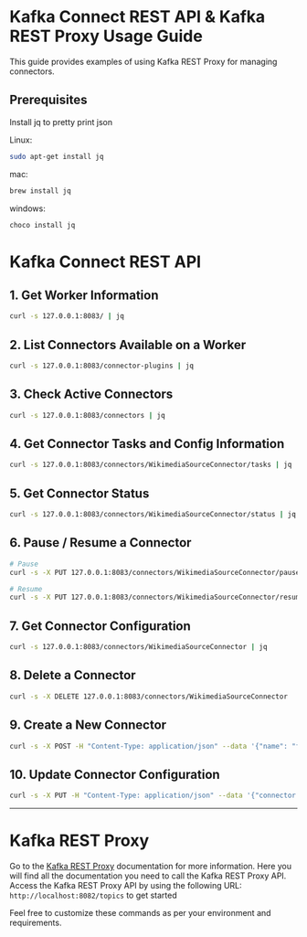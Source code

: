 # Kafka Connect REST API & Kafka REST Proxy Usage Guide

This guide provides examples of using Kafka REST Proxy for managing connectors.

## Prerequisites

Install jq to pretty print json

Linux:    
```bash
sudo apt-get install jq
```
mac:
```bash
brew install jq
```
windows:
```bash
choco install jq
```
# Kafka Connect REST API 


## 1. Get Worker Information
```bash
curl -s 127.0.0.1:8083/ | jq
```

## 2. List Connectors Available on a Worker
```bash
curl -s 127.0.0.1:8083/connector-plugins | jq
```

## 3. Check Active Connectors
```bash
curl -s 127.0.0.1:8083/connectors | jq
```

## 4. Get Connector Tasks and Config Information
```bash
curl -s 127.0.0.1:8083/connectors/WikimediaSourceConnector/tasks | jq
```

## 5. Get Connector Status
```bash
curl -s 127.0.0.1:8083/connectors/WikimediaSourceConnector/status | jq
```

## 6. Pause / Resume a Connector
```bash
# Pause
curl -s -X PUT 127.0.0.1:8083/connectors/WikimediaSourceConnector/pause

# Resume
curl -s -X PUT 127.0.0.1:8083/connectors/WikimediaSourceConnector/resume
```

## 7. Get Connector Configuration
```bash
curl -s 127.0.0.1:8083/connectors/WikimediaSourceConnector | jq
```

## 8. Delete a Connector
```bash
curl -s -X DELETE 127.0.0.1:8083/connectors/WikimediaSourceConnector
```

## 9. Create a New Connector
```bash
curl -s -X POST -H "Content-Type: application/json" --data '{"name": "file-stream-demo-distributed", "config":{"connector.class":"org.apache.kafka.connect.file.FileStreamSourceConnector","key.converter.schemas.enable":"true","file":"demo-file.txt","tasks.max":"1","value.converter.schemas.enable":"true","name":"file-stream-demo-distributed","topic":"demo-2-distributed","value.converter":"org.apache.kafka.connect.json.JsonConverter","key.converter":"org.apache.kafka.connect.json.JsonConverter"}}' http://127.0.0.1:8083/connectors | jq
```

## 10. Update Connector Configuration
```bash
curl -s -X PUT -H "Content-Type: application/json" --data '{"connector.class":"org.apache.kafka.connect.file.FileStreamSourceConnector","key.converter.schemas.enable":"true","file":"demo-file.txt","tasks.max":"2","value.converter.schemas.enable":"true","name":"file-stream-demo-distributed","topic":"demo-2-distributed","value.converter":"org.apache.kafka.connect.json.JsonConverter","key.converter":"org.apache.kafka.connect.json.JsonConverter"}' 127.0.0.1:8083/connectors/file-stream-demo-distributed/config | jq
```

---

# Kafka REST Proxy 

Go to the [Kafka REST Proxy](https://docs.confluent.io/platform/current/kafka-rest/api.html#crest-api-v2) documentation for more information.
Here you will find all the documentation you need to call the Kafka REST Proxy API.
Access the Kafka REST Proxy API by using the following URL: `http://localhost:8082/topics` to get started



Feel free to customize these commands as per your environment and requirements.
